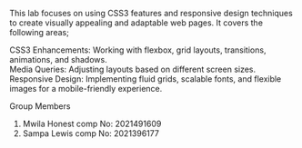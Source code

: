 This lab focuses on using CSS3 features and responsive design techniques to create visually appealing and adaptable web pages. It covers the following areas;  

 CSS3 Enhancements: Working with flexbox, grid layouts, transitions, animations, and shadows.  
 Media Queries: Adjusting layouts based on different screen sizes.  
 Responsive Design: Implementing fluid grids, scalable fonts, and flexible images for a mobile-friendly experience.  

Group Members
1. Mwila Honest comp No: 2021491609
2. Sampa Lewis comp No: 2021396177